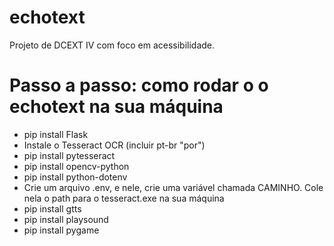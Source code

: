 # echotext
Projeto de DCEXT IV com foco em acessibilidade.

# Passo a passo: como rodar o o echotext na sua máquina
- pip install Flask
- Instale o Tesseract OCR (incluir pt-br "por")
- ⁠pip install pytesseract
- pip install opencv-python
- pip install python-dotenv
- Crie um arquivo .env, e nele, crie uma variável chamada CAMINHO. Cole nela o path para o tesseract.exe na sua máquina
- pip install gtts
- pip install playsound
- pip install pygame
